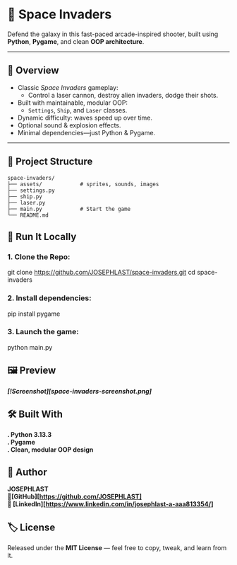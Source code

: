 # 👾 Space Invaders

Defend the galaxy in this fast-paced arcade-inspired shooter, built using **Python**, **Pygame**, and clean **OOP architecture**.

---


## 🎯 Overview

- Classic *Space Invaders* gameplay:
  - Control a laser cannon, destroy alien invaders, dodge their shots.
- Built with maintainable, modular OOP:
  - `Settings`, `Ship`, and `Laser` classes.
- Dynamic difficulty: waves speed up over time.
- Optional sound & explosion effects.
- Minimal dependencies—just Python & Pygame.

---


## 📁 Project Structure

```text
space-invaders/
├── assets/            # sprites, sounds, images
├── settings.py
├── ship.py
├── laser.py
├── main.py            # Start the game
└── README.md
```


## 🚀 Run It Locally

### 1. Clone the Repo:
git clone
https://github.com/JOSEPHLAST/space-invaders.git
cd space-invaders

### 2. Install dependencies:
pip install pygame

### 3. Launch the game:
python main.py


## 🖼️ Preview

***[!Screenshot][space-invaders-screenshot.png]***


## 🛠️ Built With

**. Python 3.13.3**    
**. Pygame**    
**. Clean, modular OOP design**    


## 📌 Author

**JOSEPHLAST**    
**🔗[GitHub][https://github.com/JOSEPHLAST]**    
**🔗 [LinkedIn][https://www.linkedin.com/in/josephlast-a-aaa813354/]**    


## 🏷️ License

Released under the **MIT License** — feel free to copy, tweak, and learn from it.
